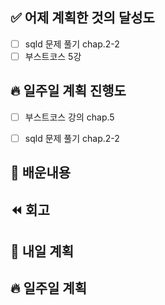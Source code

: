 ## ✅ 어제 계획한 것의 달성도
- [ ] sqld 문제 풀기 chap.2-2
- [ ] 부스트코스 5강

## 🔥 일주일 계획 진행도
- [ ] 부스트코스 강의 chap.5
- [ ] sqld 문제 풀기 chap.2-2


## 💬 배운내용



## ⏪ 회고


## 🔰 내일 계획


## 🔥 일주일 계획


